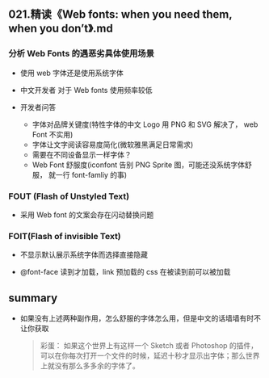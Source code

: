 ## 021.精读《Web fonts: when you need them, when you don’t》.md



### 分析 Web Fonts 的遇恶劣具体使用场景

- 使用 web 字体还是使用系统字体
- 中文开发者 对于 Web fonts 使用频率较低

- 开发者问答
  - 字体对品牌关键度(特性字体的中文 Logo 用 PNG 和 SVG 解决了， web Font 不实用)
  - 字体让文字阅读容易度简化(微软雅黑满足日常需求)
  - 需要在不同设备显示一样字体？
  - Web Font 舒服度(iconfont 告别 PNG Sprite 图，可能还没系统字体舒服， 就一行 font-famliy 的事)

### FOUT (Flash of Unstyled Text)

- 采用 Web font 的文案会存在闪动替换问题

### FOIT(Flash of invisible Text)

- 不显示默认展示系统字体而选择直接隐藏

- @font-face 读到才加载，link 预加载的 css 在被读到前可以被加载

## summary

- 如果没有上述两种副作用，怎么舒服的字体怎么用，但是中文的话墙墙有时不让你获取

  > 彩蛋： 如果这个世界上有这样一个 Sketch 或者 Photoshop 的插件，可以在你每次打开一个文件的时候，延迟十秒才显示出字体；那么世界上就没有那么多多余的字体了。